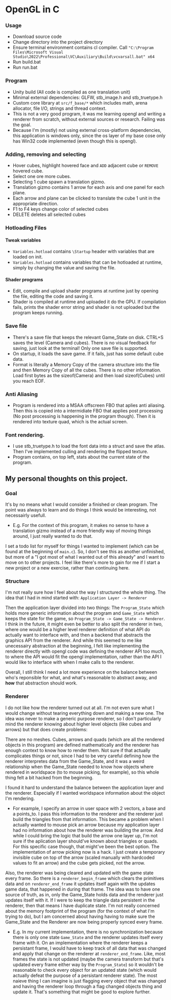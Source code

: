 # OpenGL in C

### Usage
- Download source code
- Change directory into the project directory
- Ensure terminal environment contains cl compiler. Call `"C:\Program Files\Microsoft Visual Studio\2022\Professional\VC\Auxiliary\Build\vcvarsall.bat" x64`
- Run build.bat
- Run run.bat

### Program
- Unity build (All code is compiled as one translation unit)
- Minimal external dependencies: GLFW, stb_image.h and stb_truetype.h
- Custom core library at `src/f_base/*` which includes math, arena allocator, file I/O, strings and thread context.
- This is not a very good program, it was me learning opengl and writing a renderer from scratch, without external sources or research. Failing was the goal.
- Because I'm (mostly) not using external cross-platform dependencies, this application is windows only, since the os layer of my base cose only has Win32 code implemented (even though this is opengl).

### Adding, removing and selecting
- Hover cubes, highlight hovered face and `ADD` adjacent cube or `REMOVE` hovered cube.
- Select one ore more cubes.
- Selecting 1 cube spawn a translation gizmo.
- Translation gizmo contains 1 arrow for each axis and one panel for each plane.
- Each arrow and plane can be clicked to translate the cube 1 unit in the appropriate direction.
- F1 to F4 keys change color of selected cubes
- DELETE deletes all selected cubes

### Hotloading Files
#### Tweak variables
- `Variables.hotload` contains `\Startup` header with variables that are loaded on init.
- `Variables.hotload` contains variables that can be hotloaded at runtime, simply by changing the value and saving the file.
#### Shader programs
- Edit, compile and upload shader programs at runtime just by opening the file, editing the code and saving it.
- Shader is compiled at runtime and uploaded it do the GPU. If compilation fails, prints the shader error string and shader is not uploaded but the program keeps running.

### Save file
- There's a save file that keeps the relevant Game_State on disk. CTRL+S saves the level (Camera and cubes). There is no visual feedback for saving, just look at the terminal! Only one save file is supported.
- On startup, it loads the save game. If it fails, just has some default cube data.
- Format is literally a Memory Copy of the camera structure into the file and then Memory Copy of all the cubes. There is no other information. Load first bytes as the sizeof(Camera) and then load sizeof(Cubes) until you reach EOF.

### Anti Aliasing 
- Program is rendered into a MSAA offscreen FBO that aplies anti aliasing. Then this is copied into a intermidiate FBO that applies post processing (No post processing is happening in the program though). Then it is rendered into texture quad, which is the actual screen.

### Font rendering.
- I use stb_truetype.h to load the font data into a struct and save the atlas. Then I've implemented culling and rendering the flipped texture.
- Program contains, on top left, stats about the current state of the program. 

## My personal thoughts on this project.
### Goal
It's by no means what I would consider a finished or clean program. The point was always to learn and do things I think would be interesting, not necessairly usefull.
- E.g. For the context of this program, it makes no sense to have a translation gizmo instead of a more friendly way of moving things around, I just really wanted to do that.

I set a todo list for myself for things I wanted to implement (which can be found at the beginning of `main.c`). So, I don't see this as another unfinished, but more of a "I got most of what I wanted out of this already" and I want to move on to other projects. I feel like there's more to gain for me if I start a new project or a new exercise, rather than continuing here.

### Structure
I'm not really sure how I feel about the way I structured the whole thing. The idea that I had in mind started with: `Application Layer -> Renderer`

Then the application layer divided into two things: The `Program_State` which holds more generic information about the program and `Game_State` which keeps the state for the game, so `Program_State -> Game_State -> Renderer`. I think in the future, it might even be better to also split the renderer in two, where one would be a higher level renderer definition of what API do actually want to interface with, and then a backend that abstracts the graphics API from the renderer. And while this seemed to me like unecessairy abstraction at the beginning, I felt like implementing the renderer directly with opengl code was defining the renderer API too much, to where the API would fit the opengl implementation, rather than the API I would like to interface with when I make calls to the renderer.

Overall, I still think I need a lot more experience on the balance between who's reponsible for what, and what's reasonable to abstract away, and **how** that abstraction should work.

### Renderer
I do not like how the renderer turned out at all. I'm not even sure what I would change without tearing everything down and making a new one. The idea was never to make a generic purpose renderer, so I don't particularly mind the renderer knowing about higher level objects (like cubes and arrows) but that does create problems:

There are no meshes. Cubes, arrows and quads (which are all the rendered objects in this program) are defined mathematically and the renderer has enough context to know how to render them. Not sure if that actually complicates things or not, since I had to be very careful defining how the renderer interpretes data from the Game_State, and it was a weird relationship when the Game_State needed to know how objects where rendered in worldspace (to to mouse picking, for example), so this whole thing felt a bit hacked from the beginning.

I found it hard to understand the balance between the application layer and the renderer. Especially if I wanted worldspace information about the object I'm rendering. 
  - For example, I specify an arrow in user space with 2 vectors, a base and a points_to. I pass this information to the renderer and the renderer just build the triangles from that information. This became a problem when I actually wanted to mouse pick an arrow because my application layer had no information about how the renderer was building the arrow. And while I could bring the logic that build the arrow one layer up, I'm not sure if the aplication layer should've known about triangles or quads. For this specific case though, that might've been the best option. The implementation of arrow picking now is a hack. I just create a temporary invisible cube on top of the arrow (scaled manually with hardcoded values to fit an arrow) and the cube gets picked, not the arrow.

Also, the renderer was being cleared and updated with the game state every frame. So there is a `renderer_begin_frame` which clears the primitives data and on `renderer_end_frame` it updates itself again with the updates game data, that happened in during that frame. The idea was to have one source of truth, as in, only the Game_State holds data and the renderer just updates itself with it. If I were to keep the triangle data persistent in the renderer, then that means I have duplicate state. I'm not really concerned about the memory footprint of the program (for the context of what I'm trying to do), but I am concerned about having having to make sure the Game_State and the Renderer are now being properly synced every frame. 
  - E.g. In my current implementation, there is no synchronization because there is only one state `Game_State` and the renderer updates itself every frame with it. On an implementation where the renderer keeps a persistant frame, I would have to keep track of all data that was changed and apply that change on the renderer at `renderer_end_frame`. Like, most frames the state is not updated (maybe the camera transform but that's updated every frame either way by the `Program_State`) so it wouldn't be reasonable to check every object for an updated state (which would actually defeat the purpose of a persistant renderer state). The most naieve thing I can imagine is just flagging every object that was changed and having the renderer loop through a flag changed objects thing and update it. That's something that might be good to explore further.
